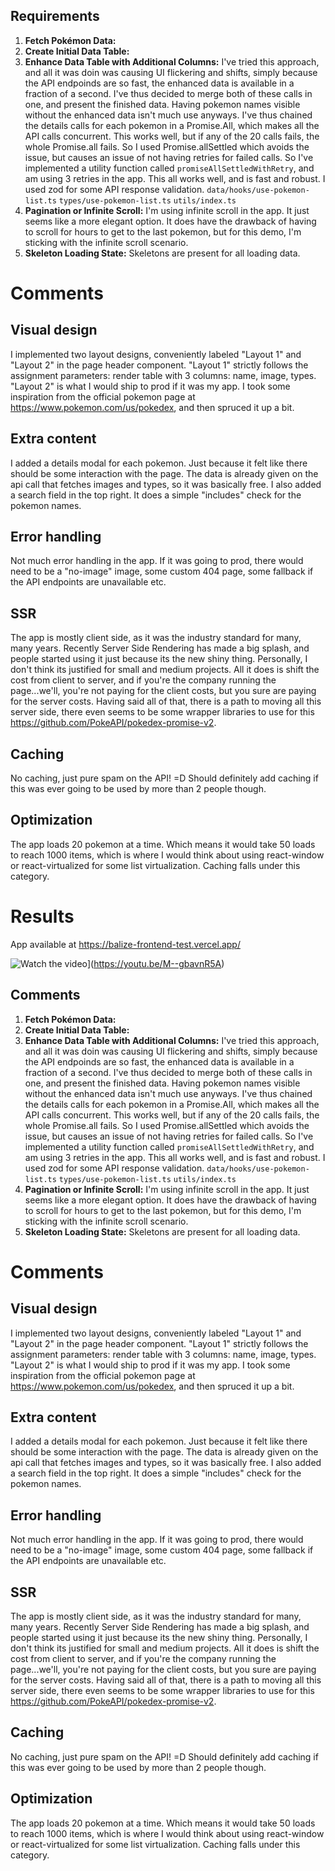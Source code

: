 ## Requirements

1. **Fetch Pokémon Data:**
2. **Create Initial Data Table:**
3. **Enhance Data Table with Additional Columns:**
I've tried this approach, and all it was doin was causing UI flickering and shifts, simply because the API endpoinds are so fast, the enhanced data is available in a fraction of a second. I've thus decided to merge both of these calls in one, and present the finished data. Having pokemon names visible without the enhanced data isn't much use anyways. I've thus chained the details calls for each pokemon in a Promise.All, which makes all the API calls concurrent. This works well, but if any of the 20 calls fails, the whole Promise.all fails. So I used Promise.allSettled which avoids the issue, but causes an issue of not having retries for failed calls. So I've implemented a utility function called ```promiseAllSettledWithRetry```, and am using 3 retries in the app.
This all works well, and is fast and robust. 
I used zod for some API response validation.
```data/hooks/use-pokemon-list.ts```
```types/use-pokemon-list.ts```
```utils/index.ts```
4. **Pagination or Infinite Scroll:**
I'm using infinite scroll in the app. It just seems like a more elegant option. It does have the drawback of having to scroll for hours to get to the last pokemon, but for this demo, I'm sticking with the infinite scroll scenario.
5. **Skeleton Loading State:**
Skeletons are present for all loading data.

# Comments

## Visual design
I implemented two layout designs, conveniently labeled "Layout 1" and "Layout 2" in the page header component.
"Layout 1" strictly follows the assignment parameters: render table with 3 columns: name, image, types.
"Layout 2" is what I would ship to prod if it was my app. I took some inspiration from the official pokemon page at https://www.pokemon.com/us/pokedex, and then spruced it up a bit.

## Extra content
I added a details modal for each pokemon. Just because it felt like there should be some interaction with the page. The data is already given on the api call that fetches images and types, so it was basically free.
I also added a search field in the top right. It does a simple "includes" check for the pokemon names.

## Error handling
Not much error handling in the app. If it was going to prod, there would need to be a "no-image" image, some custom 404 page, some fallback if the API endpoints are unavailable etc. 

## SSR
The app is mostly client side, as it was the industry standard for many, many years. Recently Server Side Rendering has made a big splash, and people started using it just because its the new shiny thing. Personally, I don't think its justified for small and medium projects. All it does is shift the cost from client to server, and if you're the company running the page...we'll, you're not paying for the client costs, but you sure are paying for the server costs. 
Having said all of that, there is a path to moving all this server side, there even seems to be some wrapper libraries to use for this https://github.com/PokeAPI/pokedex-promise-v2.

## Caching
No caching, just pure spam on the API! =D
Should definitely add caching if this was ever going to be used by more than 2 people though. 

## Optimization
The app loads 20 pokemon at a time. Which means it would take 50 loads to reach 1000 items, which is where I would think about using react-window or react-virtualized for some list virtualization. 
Caching falls under this category.

# Results

App available at https://balize-frontend-test.vercel.app/

![Watch the video](https://i.postimg.cc/hGb2RG70/2024-09-0921-17-04-ezgif-com-video-to-gif-converter.gif)](https://youtu.be/M--gbavnR5A)

## Comments

1. **Fetch Pokémon Data:**
2. **Create Initial Data Table:**
3. **Enhance Data Table with Additional Columns:**
I've tried this approach, and all it was doin was causing UI flickering and shifts, simply because the API endpoinds are so fast, the enhanced data is available in a fraction of a second. I've thus decided to merge both of these calls in one, and present the finished data. Having pokemon names visible without the enhanced data isn't much use anyways. I've thus chained the details calls for each pokemon in a Promise.All, which makes all the API calls concurrent. This works well, but if any of the 20 calls fails, the whole Promise.all fails. So I used Promise.allSettled which avoids the issue, but causes an issue of not having retries for failed calls. So I've implemented a utility function called ```promiseAllSettledWithRetry```, and am using 3 retries in the app.
This all works well, and is fast and robust. 
I used zod for some API response validation.
```data/hooks/use-pokemon-list.ts```
```types/use-pokemon-list.ts```
```utils/index.ts```
4. **Pagination or Infinite Scroll:**
I'm using infinite scroll in the app. It just seems like a more elegant option. It does have the drawback of having to scroll for hours to get to the last pokemon, but for this demo, I'm sticking with the infinite scroll scenario.
5. **Skeleton Loading State:**
Skeletons are present for all loading data.

# Comments

## Visual design
I implemented two layout designs, conveniently labeled "Layout 1" and "Layout 2" in the page header component.
"Layout 1" strictly follows the assignment parameters: render table with 3 columns: name, image, types.
"Layout 2" is what I would ship to prod if it was my app. I took some inspiration from the official pokemon page at https://www.pokemon.com/us/pokedex, and then spruced it up a bit.

## Extra content
I added a details modal for each pokemon. Just because it felt like there should be some interaction with the page. The data is already given on the api call that fetches images and types, so it was basically free.
I also added a search field in the top right. It does a simple "includes" check for the pokemon names.

## Error handling
Not much error handling in the app. If it was going to prod, there would need to be a "no-image" image, some custom 404 page, some fallback if the API endpoints are unavailable etc. 

## SSR
The app is mostly client side, as it was the industry standard for many, many years. Recently Server Side Rendering has made a big splash, and people started using it just because its the new shiny thing. Personally, I don't think its justified for small and medium projects. All it does is shift the cost from client to server, and if you're the company running the page...we'll, you're not paying for the client costs, but you sure are paying for the server costs. 
Having said all of that, there is a path to moving all this server side, there even seems to be some wrapper libraries to use for this https://github.com/PokeAPI/pokedex-promise-v2.

## Caching
No caching, just pure spam on the API! =D
Should definitely add caching if this was ever going to be used by more than 2 people though. 

## Optimization
The app loads 20 pokemon at a time. Which means it would take 50 loads to reach 1000 items, which is where I would think about using react-window or react-virtualized for some list virtualization. 
Caching falls under this category.



